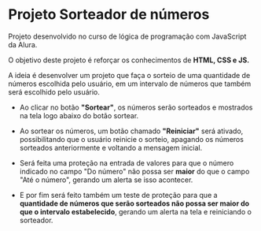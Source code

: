 # Projeto Sorteador de números

Projeto desenvolvido no curso de lógica de programação com JavaScript da Alura.

O objetivo deste projeto é reforçar os conhecimentos de <b>HTML, CSS e JS.</b>

A ideia é desenvolver um projeto que faça o sorteio de uma quantidade de números escolhida pelo usuário, em um intervalo de números que também será escolhido pelo usuário.
- Ao clicar no botão <b>"Sortear"</b>, os números serão sorteados e mostrados na tela logo abaixo do botão sortear.
  
- Ao sortear os números, um botão chamado <b>"Reiniciar"</b> será ativado, possibilitando que o usuário reinicie o sorteio, apagando os números sorteados anteriormente e voltando a mensagem inicial.

- Será feita uma proteção na entrada de valores para que o número indicado no campo "Do número" não possa ser <b>maior</b> do que o campo "Até o número", gerando um alerta se isso acontecer.

- E por fim será feito também um teste de proteção para que a <b>quantidade de números que serão sorteados não possa ser maior do que o intervalo estabelecido</b>, gerando um alerta na tela e reiniciando o sorteador.
